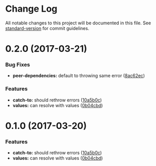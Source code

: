 # Change Log

All notable changes to this project will be documented in this file. See [standard-version](https://github.com/conventional-changelog/standard-version) for commit guidelines.

<a name="0.2.0"></a>
# 0.2.0 (2017-03-21)


### Bug Fixes

* **peer-dependencies:** default to throwing same error ([8ac62ec](https://github.com/sebinsua/catch-to/commit/8ac62ec))


### Features

* **catch-to:** should rethrow errors ([10a5b0c](https://github.com/sebinsua/catch-to/commit/10a5b0c))
* **values:** can resolve with values ([0b04cbd](https://github.com/sebinsua/catch-to/commit/0b04cbd))



<a name="0.1.0"></a>
# 0.1.0 (2017-03-20)


### Features

* **catch-to:** should rethrow errors ([10a5b0c](https://github.com/sebinsua/catch-to/commit/10a5b0c))
* **values:** can resolve with values ([0b04cbd](https://github.com/sebinsua/catch-to/commit/0b04cbd))
